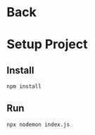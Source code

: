 # Back

# Setup Project

## Install

```bash
npm install
```

## Run

```bash
npx nodemon index.js
```